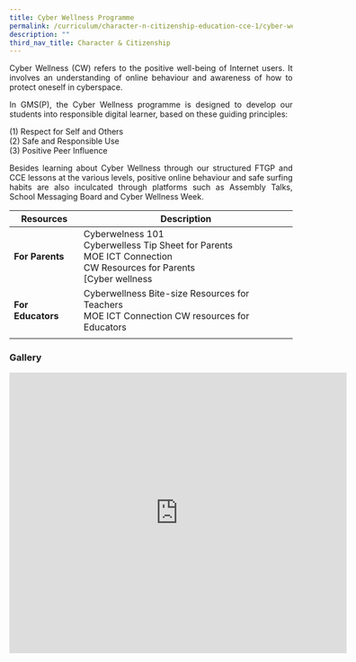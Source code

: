 ```yaml
---
title: Cyber Wellness Programme
permalink: /curriculum/character-n-citizenship-education-cce-1/cyber-wellness-programme/
description: ""
third_nav_title: Character & Citizenship
---
```

<p style="text-align: justify;">Cyber Wellness (CW) refers to the positive well-being of Internet users. It involves an understanding of online behaviour and awareness of how to protect oneself in cyberspace.

<p style="text-align: justify;">In GMS(P), the Cyber Wellness programme is designed to develop our students into responsible digital learner, based on these guiding principles:  

(1) Respect for Self and Others <br>
(2) Safe and Responsible Use <br>
(3) Positive Peer Influence
  
<p style="text-align: justify;">Besides learning about Cyber Wellness through our structured FTGP and CCE lessons at the various levels, positive online behaviour and safe surfing habits are also inculcated through platforms such as Assembly Talks, School Messaging Board and Cyber Wellness Week.

| Resources | Description | 
| -------- | -------- |
| **For Parents** | Cyberwelness 101 <br> Cyberwelless Tip Sheet for Parents <br> MOE ICT Connection <br> CW Resources for Parents <br> [Cyber wellness | MOE][Resources](https://www.moe.gov.sg/education-in-sg/our-programmes/cyber-wellness)
| **For Educators** | Cyberwellness Bite-size Resources for Teachers <br> MOE ICT Connection CW resources for Educators |
| | |

### Gallery

<iframe allowfullscreen="true" height="500" width="600" frameborder="0" src="https://docs.google.com/presentation/d/e/2PACX-1vStQmqeBa63AuFmdwkI6jy0sM0PCDF0yjHJTLnuvynGjDfJ8VIGvY0rh6uQwlp3ubqv_EY5m5CmFqWU/embed?start=false&amp;loop=true&amp;delayms=10000"></iframe>